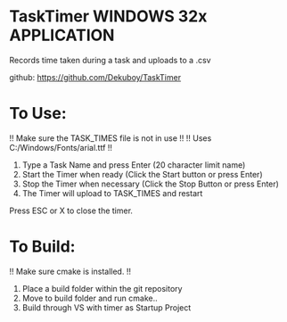 # TaskTimer WINDOWS 32x APPLICATION
Records time taken during a task and uploads to a .csv

github: https://github.com/Dekuboy/TaskTimer

# To Use:
!! Make sure the TASK_TIMES file is not in use !!
!! Uses C:/Windows/Fonts/arial.ttf !!

1. Type a Task Name and press Enter (20 character limit name)
2. Start the Timer when ready (Click the Start button or press Enter)
3. Stop the Timer when necessary (Click the Stop Button or press Enter)
4. The Timer will upload to TASK_TIMES and restart

Press ESC or X to close the timer.

# To Build:
!! Make sure cmake is installed. !!
1. Place a build folder within the git repository
2. Move to build folder and run cmake..
3. Build through VS with timer as Startup Project